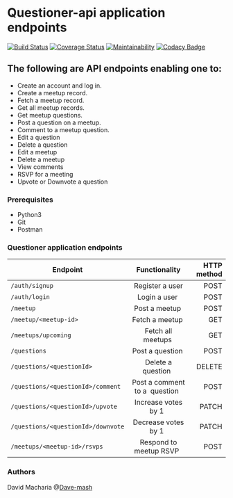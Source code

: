 # Questioner-api application endpoints
[![Build Status](https://travis-ci.org/Dave-mash/Questioner-api.svg?branch=develop)](https://travis-ci.org/Dave-mash/Questioner-api)
[![Coverage Status](https://coveralls.io/repos/github/Dave-mash/Questioner-api/badge.svg)](https://coveralls.io/github/Dave-mash/Questioner-api)
[![Maintainability](https://api.codeclimate.com/v1/badges/b5eed32593264dc4f9ac/maintainability)](https://codeclimate.com/github/Dave-mash/Questioner-api/maintainability)
[![Codacy Badge](https://api.codacy.com/project/badge/Grade/1bfc349dcced4a1bbbe8dfe8a5204101)](https://www.codacy.com/app/macharia3041/Questioner-api?utm_source=github.com&amp;utm_medium=referral&amp;utm_content=Dave-mash/Questioner-api&amp;utm_campaign=Badge_Grade)
## The following are API endpoints enabling one to:
* Create an account and log in.
* Create a meetup record.
* Fetch a meetup record.
* Get all meetup records.
* Get meetup questions.
* Post a question on a meetup.
* Comment to a meetup question.
* Edit a question
* Delete a question
* Edit a meetup
* Delete a meetup
* View comments
* RSVP for a meeting
* Upvote or Downvote a question
### Prerequisites
* Python3
* Git
* Postman
### Questioner application endpoints
| Endpoint        | Functionality           | HTTP method  |
| ------------- |:-------------:| -----:|
| `/auth/signup`      | Register a user | POST |
| `/auth/login`      | Login a user       |   POST |
| `/meetup` | Post a meetup       |    POST |
| `/meetup/<meetup-id>` | Fetch a meetup       |    GET |
| `/meetups/upcoming` | Fetch all meetups       |    GET |
| `/questions` | Post a question       |    POST |
| `/questions/<questionId>` | Delete a question        |    DELETE |
| `/questions/<questionId>/comment` | Post a comment to a  question        |    POST |
| `/questions/<questionId>/upvote` | Increase votes by 1        |    PATCH |
| `/questions/<questionId>/downvote` | Decrease votes by 1        |    PATCH |
| `/meetups/<meetup-id>/rsvps` | Respond to meetup RSVP        |    POST |

### Authors
David Macharia @[Dave-mash](https://github.com/Dave-mash)
